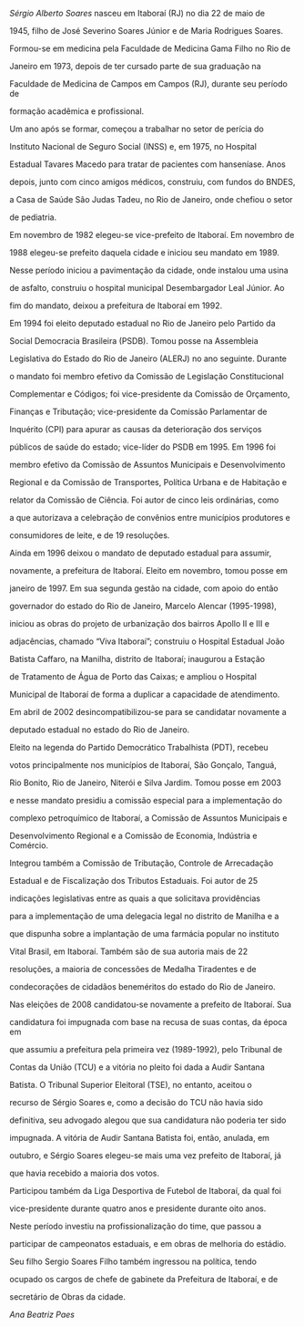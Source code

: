 

*Sérgio Alberto Soares* nasceu em Itaboraí (RJ) no dia 22 de maio de

1945, filho de José Severino Soares Júnior e de Maria Rodrigues Soares.



Formou-se em medicina pela Faculdade de Medicina Gama Filho no Rio de

Janeiro em 1973, depois de ter cursado parte de sua graduação na

Faculdade de Medicina de Campos em Campos (RJ), durante seu período de

formação acadêmica e profissional.



Um ano após se formar, começou a trabalhar no setor de perícia do

Instituto Nacional de Seguro Social (INSS) e, em 1975, no Hospital

Estadual Tavares Macedo para tratar de pacientes com hanseníase. Anos

depois, junto com cinco amigos médicos, construiu, com fundos do BNDES,

a Casa de Saúde São Judas Tadeu, no Rio de Janeiro, onde chefiou o setor

de pediatria.



Em novembro de 1982 elegeu-se vice-prefeito de Itaboraí. Em novembro de

1988 elegeu-se prefeito daquela cidade e iniciou seu mandato em 1989.

Nesse período iniciou a pavimentação da cidade, onde instalou uma usina

de asfalto, construiu o hospital municipal Desembargador Leal Júnior. Ao

fim do mandato, deixou a prefeitura de Itaboraí em 1992.



Em 1994 foi eleito deputado estadual no Rio de Janeiro pelo Partido da

Social Democracia Brasileira (PSDB). Tomou posse na Assembleia

Legislativa do Estado do Rio de Janeiro (ALERJ) no ano seguinte. Durante

o mandato foi membro efetivo da Comissão de Legislação Constitucional

Complementar e Códigos; foi vice-presidente da Comissão de Orçamento,

Finanças e Tributação; vice-presidente da Comissão Parlamentar de

Inquérito (CPI) para apurar as causas da deterioração dos serviços

públicos de saúde do estado; vice-líder do PSDB em 1995. Em 1996 foi

membro efetivo da Comissão de Assuntos Municipais e Desenvolvimento

Regional e da Comissão de Transportes, Política Urbana e de Habitação e

relator da Comissão de Ciência. Foi autor de cinco leis ordinárias, como

a que autorizava a celebração de convênios entre municípios produtores e

consumidores de leite, e de 19 resoluções.



Ainda em 1996 deixou o mandato de deputado estadual para assumir,

novamente, a prefeitura de Itaboraí. Eleito em novembro, tomou posse em

janeiro de 1997. Em sua segunda gestão na cidade, com apoio do então

governador do estado do Rio de Janeiro, Marcelo Alencar (1995-1998),

iniciou as obras do projeto de urbanização dos bairros Apollo II e III e

adjacências, chamado “Viva Itaboraí”; construiu o Hospital Estadual João

Batista Caffaro, na Manilha, distrito de Itaboraí; inaugurou a Estação

de Tratamento de Água de Porto das Caixas; e ampliou o Hospital

Municipal de Itaboraí de forma a duplicar a capacidade de atendimento.

Em abril de 2002 desincompatibilizou-se para se candidatar novamente a

deputado estadual no estado do Rio de Janeiro.



Eleito na legenda do Partido Democrático Trabalhista (PDT), recebeu

votos principalmente nos municípios de Itaboraí, São Gonçalo, Tanguá,

Rio Bonito, Rio de Janeiro, Niterói e Silva Jardim. Tomou posse em 2003

e nesse mandato presidiu a comissão especial para a implementação do

complexo petroquímico de Itaboraí, a Comissão de Assuntos Municipais e

Desenvolvimento Regional e a Comissão de Economia, Indústria e Comércio.

Integrou também a Comissão de Tributação, Controle de Arrecadação

Estadual e de Fiscalização dos Tributos Estaduais. Foi autor de 25

indicações legislativas entre as quais a que solicitava providências

para a implementação de uma delegacia legal no distrito de Manilha e a

que dispunha sobre a implantação de uma farmácia popular no instituto

Vital Brasil, em Itaboraí. Também são de sua autoria mais de 22

resoluções, a maioria de concessões de Medalha Tiradentes e de

condecorações de cidadãos beneméritos do estado do Rio de Janeiro.



Nas eleições de 2008 candidatou-se novamente a prefeito de Itaboraí. Sua

candidatura foi impugnada com base na recusa de suas contas, da época em

que assumiu a prefeitura pela primeira vez (1989-1992), pelo Tribunal de

Contas da União (TCU) e a vitória no pleito foi dada a Audir Santana

Batista. O Tribunal Superior Eleitoral (TSE), no entanto, aceitou o

recurso de Sérgio Soares e, como a decisão do TCU não havia sido

definitiva, seu advogado alegou que sua candidatura não poderia ter sido

impugnada. A vitória de Audir Santana Batista foi, então, anulada, em

outubro, e Sérgio Soares elegeu-se mais uma vez prefeito de Itaboraí, já

que havia recebido a maioria dos votos.



Participou também da Liga Desportiva de Futebol de Itaboraí, da qual foi

vice-presidente durante quatro anos e presidente durante oito anos.

Neste período investiu na profissionalização do time, que passou a

participar de campeonatos estaduais, e em obras de melhoria do estádio.



Seu filho Sergio Soares Filho também ingressou na política, tendo

ocupado os cargos de chefe de gabinete da Prefeitura de Itaboraí, e de

secretário de Obras da cidade.



*Ana Beatriz Paes*



